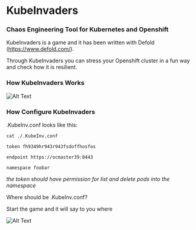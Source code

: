 # KubeInvaders
### Chaos Engineering Tool for Kubernetes and Openshift

KubeInvaders is a game and it has been written with Defold (https://www.defold.com/).

Through KubeInvaders you can stress your Openshift cluster in a fun way and check how it is resilient.

### How KubeInvaders Works

![Alt Text](https://github.com/lucky-sideburn/KubeInvaders/blob/master/kubeinvaders.gif)

### How Configure KubeInvaders

.KubeInv.conf looks like this:

```
cat ./.KubeInv.conf

token fh9349hr943r943fsdoffhosfos

endpoint https://ocmaster39:8443

namespace foobar
```
*the token should have permission for list and delete pods into the namespace*

Where should be .KubeInv.conf?

Start the game and it will say to you where

![Alt Text](https://github.com/lucky-sideburn/KubeInvaders/blob/master/conf.png)

